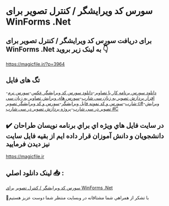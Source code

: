 # سورس کد ویرایشگر / کنترل تصویر برای WinForms .Net

## برای دریافت سورس کد ویرایشگر / کنترل تصویر برای WinForms .Net به لینک زیر بروید 👇

https://magicfile.ir/?p=3964

## تگ های فایل

-[دانلود سورس برنامه کار با تصاویر](https://magicfile.ir/product/%d8%b3%d9%88%d8%b1%d8%b3-%da%a9%d8%af%d9%88%db%8c%d8%b1%d8%a7%db%8c%d8%b4%da%af%d8%b1-%da%a9%d9%86%d8%aa%d8%b1%d9%84-%d8%aa%d8%b5%d9%88%db%8c%d8%b1-%d8%a8%d8%b1%d8%a7%db%8c-winforms-net/)-[دانلود سورس کد ویرایشگر عکس](https://magicfile.ir/product/%d8%b3%d9%88%d8%b1%d8%b3-%da%a9%d8%af%d9%88%db%8c%d8%b1%d8%a7%db%8c%d8%b4%da%af%d8%b1-%da%a9%d9%86%d8%aa%d8%b1%d9%84-%d8%aa%d8%b5%d9%88%db%8c%d8%b1-%d8%a8%d8%b1%d8%a7%db%8c-winforms-net/)-[سورس نرم افزار پردازش تصویر به زبان سی شارپ](https://magicfile.ir/product/%d8%b3%d9%88%d8%b1%d8%b3-%da%a9%d8%af%d9%88%db%8c%d8%b1%d8%a7%db%8c%d8%b4%da%af%d8%b1-%da%a9%d9%86%d8%aa%d8%b1%d9%84-%d8%aa%d8%b5%d9%88%db%8c%d8%b1-%d8%a8%d8%b1%d8%a7%db%8c-winforms-net/)-[سورس های ویرایش تصاویر به زبان سی شارپ](https://magicfile.ir/product/%d8%b3%d9%88%d8%b1%d8%b3-%da%a9%d8%af%d9%88%db%8c%d8%b1%d8%a7%db%8c%d8%b4%da%af%d8%b1-%da%a9%d9%86%d8%aa%d8%b1%d9%84-%d8%aa%d8%b5%d9%88%db%8c%d8%b1-%d8%a8%d8%b1%d8%a7%db%8c-winforms-net/)-[سورس و کد نمونه فایل ویرایشگر](https://magicfile.ir/product/%d8%b3%d9%88%d8%b1%d8%b3-%da%a9%d8%af%d9%88%db%8c%d8%b1%d8%a7%db%8c%d8%b4%da%af%d8%b1-%da%a9%d9%86%d8%aa%d8%b1%d9%84-%d8%aa%d8%b5%d9%88%db%8c%d8%b1-%d8%a8%d8%b1%d8%a7%db%8c-winforms-net/)-[سورس و کد ویرایشگر تصویر c#](https://magicfile.ir/product/%d8%b3%d9%88%d8%b1%d8%b3-%da%a9%d8%af%d9%88%db%8c%d8%b1%d8%a7%db%8c%d8%b4%da%af%d8%b1-%da%a9%d9%86%d8%aa%d8%b1%d9%84-%d8%aa%d8%b5%d9%88%db%8c%d8%b1-%d8%a8%d8%b1%d8%a7%db%8c-winforms-net/)-[ویرایش تصویر در سی شارپ](https://magicfile.ir/product/%d8%b3%d9%88%d8%b1%d8%b3-%da%a9%d8%af%d9%88%db%8c%d8%b1%d8%a7%db%8c%d8%b4%da%af%d8%b1-%da%a9%d9%86%d8%aa%d8%b1%d9%84-%d8%aa%d8%b5%d9%88%db%8c%d8%b1-%d8%a8%d8%b1%d8%a7%db%8c-winforms-net/)-[پروژه پردازش تصویر در سی شارپ #C](https://magicfile.ir/product/%d8%b3%d9%88%d8%b1%d8%b3-%da%a9%d8%af%d9%88%db%8c%d8%b1%d8%a7%db%8c%d8%b4%da%af%d8%b1-%da%a9%d9%86%d8%aa%d8%b1%d9%84-%d8%aa%d8%b5%d9%88%db%8c%d8%b1-%d8%a8%d8%b1%d8%a7%db%8c-winforms-net/)

## ✔️ در سايت فايل هاي ويژه اي براي برنامه نويسان طراحان دانشجويان و دانش آموزان قرار داده ايم از بقيه فايل سايت نيز ديدن فرماييد

https://magicfile.ir


## لينک دانلود اصلي 📥 :

[سورس کد ویرایشگر / کنترل تصویر برای WinForms .Net](https://magicfile.ir/product/%d8%b3%d9%88%d8%b1%d8%b3-%da%a9%d8%af%d9%88%db%8c%d8%b1%d8%a7%db%8c%d8%b4%da%af%d8%b1-%da%a9%d9%86%d8%aa%d8%b1%d9%84-%d8%aa%d8%b5%d9%88%db%8c%d8%b1-%d8%a8%d8%b1%d8%a7%db%8c-winforms-net/) 


🙏با تشکر از همراهي شما مشتاقانه در وبسایت منتظر شما دوست عزیز هستیم


